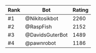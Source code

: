 Rank|Bot|Rating
---|---|---
#1|@Nikitosikbot|2260
#2|@RaspFish|2152
#3|@DavidsGuterBot|1489
#4|@pawnrobot|1186
